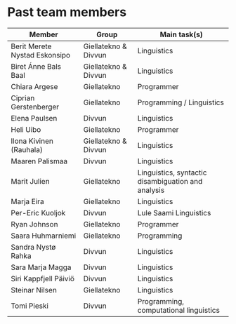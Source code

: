 Past team members
=================

| Member                        | Group                | Main task(s)                                       |
|-------------------------------|----------------------|----------------------------------------------------|
| Berit Merete Nystad Eskonsipo | Giellatekno & Divvun | Linguistics                                        |
| Biret Ánne Bals Baal          | Giellatekno & Divvun | Linguistics                                        |
| Chiara Argese                 | Giellatekno          | Programmer                                         |
| Ciprian Gerstenberger         | Giellatekno          | Programming / Linguistics                          |
| Elena Paulsen                 | Divvun               | Linguistics                                        |
| Heli Uibo                     | Giellatekno          | Programmer                                         |
| Ilona Kivinen (Rauhala)       | Giellatekno & Divvun | Linguistics                                        |
| Maaren Palismaa               | Divvun               | Linguistics                                        |
| Marit Julien                  | Giellatekno          | Linguistics, syntactic disambiguation and analysis |
| Marja Eira                    | Giellatekno          | Linguistics                                        |
| Per-Eric Kuoljok              | Divvun               | Lule Saami Linguistics                             |
| Ryan Johnson                  | Giellatekno          | Programmer                                         |
| Saara Huhmarniemi             | Giellatekno          | Programming                                        |
| Sandra Nystø Rahka            | Divvun               | Linguistics                                        |
| Sara Marja Magga              | Divvun               | Linguistics                                        |
| Siri Kappfjell Päiviö         | Divvun               | Linguistics                                        |
| Steinar Nilsen                | Giellatekno          | Linguistics                                        |
| Tomi Pieski                   | Divvun               | Programming, computational linguistics             |

